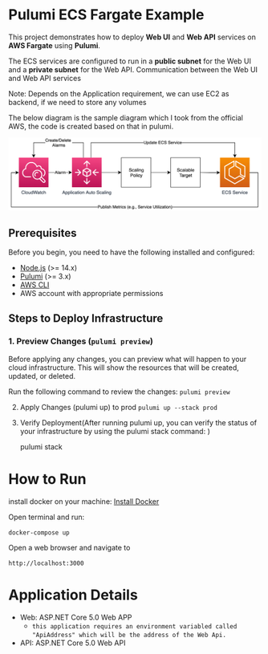# Pulumi ECS Fargate Example

This project demonstrates how to deploy **Web UI** and **Web API** services on **AWS Fargate** using **Pulumi**.

The ECS services are configured to run in a **public subnet** for the Web UI and a **private subnet** for the Web API. Communication between the Web UI and Web API services

Note: Depends on the Application requirement, we can use EC2 as backend, if we need to store any volumes

The below diagram is the sample diagram which I took from the official AWS, the code is created based on that in pulumi.

![AWS-Fargate](aws-fargate.png)


## Prerequisites

Before you begin, you need to have the following installed and configured:

- [Node.js](https://nodejs.org/) (>= 14.x)
- [Pulumi](https://www.pulumi.com/docs/get-started/install/) (>= 3.x)
- [AWS CLI](https://docs.aws.amazon.com/cli/latest/userguide/install-cliv2.html)
- AWS account with appropriate permissions


## Steps to Deploy Infrastructure

### 1. Preview Changes (`pulumi preview`)

Before applying any changes, you can preview what will happen to your cloud infrastructure. This will show the resources that will be created, updated, or deleted.

Run the following command to review the changes:
```pulumi preview```

2. Apply Changes (pulumi up) to prod
    ```pulumi up --stack prod```

 
3. Verify Deployment(After running pulumi up, you can verify the status of your infrastructure by using the pulumi stack command:
)

   pulumi stack

# How to Run

install docker on your machine: [Install Docker](https://docs.docker.com/engine/install/)


Open terminal and run:
```
docker-compose up
```

Open a web browser and navigate to 
```
http://localhost:3000
```


# Application Details

- Web: ASP.NET Core 5.0 Web APP
  - `this application requires an environment variabled called "ApiAddress" which will be the address of the Web Api.`
- API: ASP.NET Core 5.0 Web API


